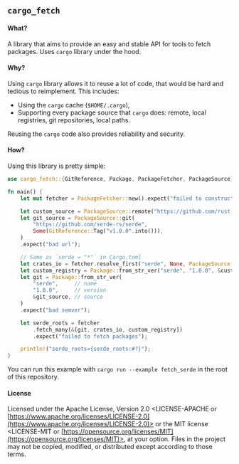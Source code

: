 ## `cargo_fetch`

#### What?

A library that aims to provide an easy and stable API for tools to fetch packages.
Uses `cargo` library under the hood.

#### Why?

Using `cargo` library allows it to reuse a lot of code, that would be
hard and tedious to reimplement.
This includes:
- Using the `cargo` cache (`$HOME/.cargo`),
- Supporting every package source that `cargo` does: remote, local registries, git repositories, local paths.

Reusing the `cargo` code also provides reliability and security.

#### How?

Using this library is pretty simple:

```rust
use cargo_fetch::{GitReference, Package, PackageFetcher, PackageSource};

fn main() {
    let mut fetcher = PackageFetcher::new().expect("failed to construct the fetcher");

    let custom_source = PackageSource::remote("https://github.com/rust-lang/crates.io-index").expect("bad url");
    let git_source = PackageSource::git(
        "https://github.com/serde-rs/serde",
        Some(GitReference::Tag("v1.0.0".into())),
    )
    .expect("bad url");

    // Same as `serde = "*"` in Cargo.toml
    let crates_io = fetcher.resolve_first("serde", None, PackageSource::CratesIo, None).expect("can't find serde");
    let custom_registry = Package::from_str_ver("serde", "1.0.0", &custom_source).expect("bad semver");
    let git = Package::from_str_ver(
        "serde",     // name
        "1.0.0",     // version
        &git_source, // source
    )
    .expect("bad semver");

    let serde_roots = fetcher
        .fetch_many(&[git, crates_io, custom_registry])
        .expect("failed to fetch packages");

    println!("serde_roots={serde_roots:#?}");
}
```

You can run this example with `cargo run --example fetch_serde` in the root of this repository.

#### License
Licensed under the Apache License, Version 2.0 <LICENSE-APACHE or
[https://www.apache.org/licenses/LICENSE-2.0](https://www.apache.org/licenses/LICENSE-2.0)> or the MIT license
<LICENSE-MIT or [https://opensource.org/licenses/MIT](https://opensource.org/licenses/MIT)>, at your
option. Files in the project may not be copied, modified, or distributed except according to those terms.

